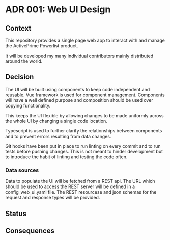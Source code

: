 # ADR 001: Web UI Design

## Context

This repository provides a single page web app to interact with and manage
the ActivePrime Powerlist product.

It will be developed my many individual contributors mainly distributed
around the world.

## Decision

The UI will be built using components to keep code independent and reusable.
Vue framework is used for component management. Components will have a well defined
purpose and composition should be used over copying functionality.

This keeps the UI flexible by allowing changes to be made uniformly across the whole
UI by changing a single code location.

Typescript is used to further clarify the relationships between components
and to prevent errors resulting from data changes.

Git hooks have been put in place to run linting on every commit and to run tests
before pushing changes. This is not meant to hinder development but to introduce
the habit of linting and testing the code often.

### Data sources

Data to populate the UI will be fetched from a REST api. The URL which should
be used to access the REST server will be defined in a config_web_ui.yaml file.
The REST resourcese and json schemas for the request and response types will be provided.

## Status


## Consequences
